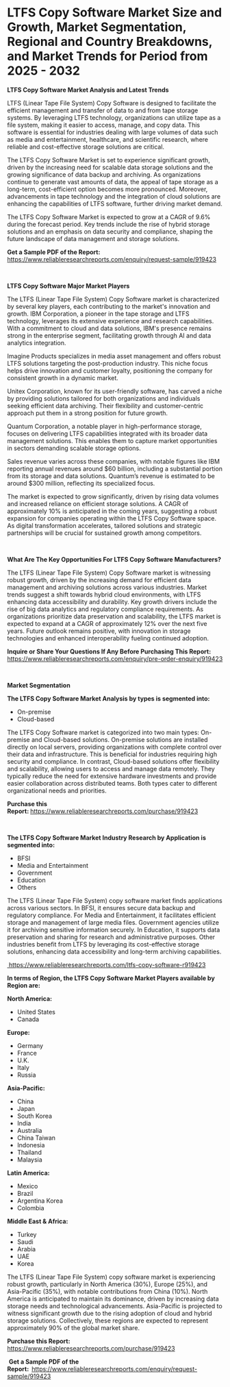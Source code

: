 <p><h1>LTFS Copy Software Market Size and Growth, Market Segmentation, Regional and Country Breakdowns, and Market Trends for Period from 2025 -  2032</h1></p><p><strong>LTFS Copy Software Market Analysis and Latest Trends</strong></p>
<p><p>LTFS (Linear Tape File System) Copy Software is designed to facilitate the efficient management and transfer of data to and from tape storage systems. By leveraging LTFS technology, organizations can utilize tape as a file system, making it easier to access, manage, and copy data. This software is essential for industries dealing with large volumes of data such as media and entertainment, healthcare, and scientific research, where reliable and cost-effective storage solutions are critical.</p><p>The LTFS Copy Software Market is set to experience significant growth, driven by the increasing need for scalable data storage solutions and the growing significance of data backup and archiving. As organizations continue to generate vast amounts of data, the appeal of tape storage as a long-term, cost-efficient option becomes more pronounced. Moreover, advancements in tape technology and the integration of cloud solutions are enhancing the capabilities of LTFS software, further driving market demand.</p><p>The LTFS Copy Software Market is expected to grow at a CAGR of 9.6% during the forecast period. Key trends include the rise of hybrid storage solutions and an emphasis on data security and compliance, shaping the future landscape of data management and storage solutions.</p></p>
<p><strong>Get a Sample PDF of the Report:&nbsp;</strong> <a href="https://www.reliableresearchreports.com/enquiry/request-sample/919423?utm_campaign=3327&utm_medium=2&utm_source=Github&utm_content=ia&utm_term=18042025&utm_id=ltfs-copy-software">https://www.reliableresearchreports.com/enquiry/request-sample/919423</a></p>
<p>&nbsp;</p>
<p><strong>LTFS Copy Software Major Market Players</strong></p>
<p><p>The LTFS (Linear Tape File System) Copy Software market is characterized by several key players, each contributing to the market's innovation and growth. IBM Corporation, a pioneer in the tape storage and LTFS technology, leverages its extensive experience and research capabilities. With a commitment to cloud and data solutions, IBM's presence remains strong in the enterprise segment, facilitating growth through AI and data analytics integration.</p><p>Imagine Products specializes in media asset management and offers robust LTFS solutions targeting the post-production industry. This niche focus helps drive innovation and customer loyalty, positioning the company for consistent growth in a dynamic market.</p><p>Unitex Corporation, known for its user-friendly software, has carved a niche by providing solutions tailored for both organizations and individuals seeking efficient data archiving. Their flexibility and customer-centric approach put them in a strong position for future growth.</p><p>Quantum Corporation, a notable player in high-performance storage, focuses on delivering LTFS capabilities integrated with its broader data management solutions. This enables them to capture market opportunities in sectors demanding scalable storage options.</p><p>Sales revenue varies across these companies, with notable figures like IBM reporting annual revenues around $60 billion, including a substantial portion from its storage and data solutions. Quantum’s revenue is estimated to be around $300 million, reflecting its specialized focus.</p><p>The market is expected to grow significantly, driven by rising data volumes and increased reliance on efficient storage solutions. A CAGR of approximately 10% is anticipated in the coming years, suggesting a robust expansion for companies operating within the LTFS Copy Software space. As digital transformation accelerates, tailored solutions and strategic partnerships will be crucial for sustained growth among competitors.</p></p>
<p>&nbsp;</p>
<p><strong>What Are The Key Opportunities For LTFS Copy Software Manufacturers?</strong></p>
<p><p>The LTFS (Linear Tape File System) Copy Software market is witnessing robust growth, driven by the increasing demand for efficient data management and archiving solutions across various industries. Market trends suggest a shift towards hybrid cloud environments, with LTFS enhancing data accessibility and durability. Key growth drivers include the rise of big data analytics and regulatory compliance requirements. As organizations prioritize data preservation and scalability, the LTFS market is expected to expand at a CAGR of approximately 12% over the next five years. Future outlook remains positive, with innovation in storage technologies and enhanced interoperability fueling continued adoption.</p></p>
<p><strong>Inquire or Share Your Questions If Any Before Purchasing This Report:</strong> <a href="https://www.reliableresearchreports.com/enquiry/pre-order-enquiry/919423?utm_campaign=3327&utm_medium=2&utm_source=Github&utm_content=ia&utm_term=18042025&utm_id=ltfs-copy-software">https://www.reliableresearchreports.com/enquiry/pre-order-enquiry/919423</a></p>
<p>&nbsp;</p>
<p><strong>Market Segmentation</strong></p>
<p><strong>The LTFS Copy Software Market Analysis by types is segmented into:</strong></p>
<p><ul><li>On-premise</li><li>Cloud-based</li></ul></p>
<p><p>The LTFS Copy Software market is categorized into two main types: On-premise and Cloud-based solutions. On-premise solutions are installed directly on local servers, providing organizations with complete control over their data and infrastructure. This is beneficial for industries requiring high security and compliance. In contrast, Cloud-based solutions offer flexibility and scalability, allowing users to access and manage data remotely. They typically reduce the need for extensive hardware investments and provide easier collaboration across distributed teams. Both types cater to different organizational needs and priorities.</p></p>
<p><strong>Purchase this Report:&nbsp;</strong><a href="https://www.reliableresearchreports.com/purchase/919423?utm_campaign=3327&utm_medium=2&utm_source=Github&utm_content=ia&utm_term=18042025&utm_id=ltfs-copy-software">https://www.reliableresearchreports.com/purchase/919423</a></p>
<p>&nbsp;</p>
<p><strong>The LTFS Copy Software Market Industry Research by Application is segmented into:</strong></p>
<p><ul><li>BFSI</li><li>Media and Entertainment</li><li>Government</li><li>Education</li><li>Others</li></ul></p>
<p><p>The LTFS (Linear Tape File System) copy software market finds applications across various sectors. In BFSI, it ensures secure data backup and regulatory compliance. For Media and Entertainment, it facilitates efficient storage and management of large media files. Government agencies utilize it for archiving sensitive information securely. In Education, it supports data preservation and sharing for research and administrative purposes. Other industries benefit from LTFS by leveraging its cost-effective storage solutions, enhancing data accessibility and long-term archiving capabilities.</p></p>
<p><a href="https://www.reliableresearchreports.com/ltfs-copy-software-r919423?utm_campaign=3327&utm_medium=2&utm_source=Github&utm_content=ia&utm_term=18042025&utm_id=ltfs-copy-software">&nbsp;https://www.reliableresearchreports.com/ltfs-copy-software-r919423</a></p>
<p><strong>In terms of Region, the LTFS Copy Software Market Players available by Region are:</strong></p>
<p>
    <p> <strong> North America: </strong>
        <ul>
            <li>United States</li>
            <li>Canada</li>
        </ul>
        </p> 
    <p> <strong> Europe: </strong>
        <ul>
            <li>Germany</li>
            <li>France</li>
            <li>U.K.</li>
            <li>Italy</li>
            <li>Russia</li>
        </ul>
        </p> 
    <p> <strong> Asia-Pacific: </strong>
        <ul>
            <li>China</li>
            <li>Japan</li>
            <li>South Korea</li>
            <li>India</li>
            <li>Australia</li>
            <li>China Taiwan</li>
            <li>Indonesia</li>
            <li>Thailand</li>
            <li>Malaysia</li>
        </ul>
        </p> 
    <p> <strong> Latin America: </strong>
        <ul>
            <li>Mexico</li>
            <li>Brazil</li>
            <li>Argentina Korea</li>
            <li>Colombia</li>
        </ul>
        </p> 
    <p> <strong> Middle East & Africa: </strong>
        <ul>
            <li>Turkey</li>
            <li>Saudi</li>
            <li>Arabia</li>
            <li>UAE</li>
            <li>Korea</li>
        </ul>
    </p>
    </p>
<p><p>The LTFS (Linear Tape File System) copy software market is experiencing robust growth, particularly in North America (30%), Europe (25%), and Asia-Pacific (35%), with notable contributions from China (10%). North America is anticipated to maintain its dominance, driven by increasing data storage needs and technological advancements. Asia-Pacific is projected to witness significant growth due to the rising adoption of cloud and hybrid storage solutions. Collectively, these regions are expected to represent approximately 90% of the global market share.</p></p>
<p><strong>Purchase this Report: </strong><a href="https://www.reliableresearchreports.com/purchase/919423?utm_campaign=3327&utm_medium=2&utm_source=Github&utm_content=ia&utm_term=18042025&utm_id=ltfs-copy-software">https://www.reliableresearchreports.com/purchase/919423</a></p>
<p>&nbsp;<strong>Get a Sample PDF of the Report:&nbsp;&nbsp;</strong><a href="https://www.reliableresearchreports.com/enquiry/request-sample/919423?utm_campaign=3327&utm_medium=2&utm_source=Github&utm_content=ia&utm_term=18042025&utm_id=ltfs-copy-software">https://www.reliableresearchreports.com/enquiry/request-sample/919423</a></p>
<p><strong></strong></p>
<p><p></p><p></p><p></p></p>